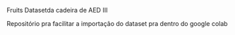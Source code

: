 Fruits Datasetda cadeira de AED III

Repositório pra facilitar a importação do dataset pra dentro do google colab
